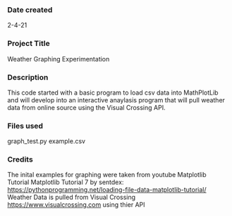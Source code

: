### Date created
2-4-21

### Project Title
Weather Graphing Experimentation

### Description
This code started with a basic program to load csv data into MathPlotLib and will develop into an interactive anaylasis program that will pull weather data from online source using the Visual Crossing API.


### Files used
graph_test.py
example.csv

### Credits
The inital examples for graphing were taken from youtube Matplotlib Tutorial Matplotlib Tutorial 7 by sentdex: https://pythonprogramming.net/loading-file-data-matplotlib-tutorial/
Weather Data is pulled from Visual Crossing https://www.visualcrossing.com using thier API